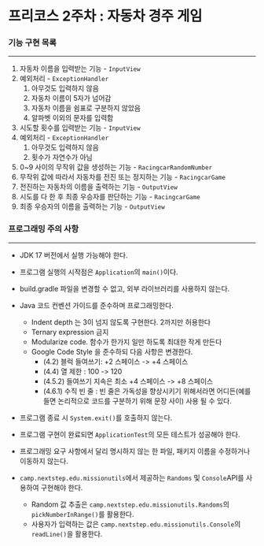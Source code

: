 # 프리코스 2주차 : 자동차 경주 게임


### 기능 구현 목록

---
1. 자동차 이름을 입력받는 기능 - `InputView`
2. 예외처리 - `ExceptionHandler`
    1. 아무것도 입력하지 않음
    2. 자동차 이름이 5자가 넘어감
    3. 자동차 이름을 쉼표로 구분하지 않았음
    4. 알파벳 이외의 문자를 입력함
3. 시도할 횟수를 입력받는 기능 - `InputView`
4. 예외처리 - `ExceptionHandler`
    1. 아무것도 입력하지 않음
    2. 횟수가 자연수가 아님
5. 0~9 사이의 무작위 값을 생성하는 기능 - `RacingcarRandomNumber`
6. 무작위 값에 따라서 자동차를 전진 또는 정지하는 기능 - `RacingcarGame`
7. 전진하는 자동차의 이름을 출력하는 기능 - `OutputView`
8. 시도를 다 한 후 최종 우승자를 판단하는 기능 - `RacingcarGame`
9. 최종 우승자의 이름을 출력하는 기능 - `OutputView`




### 프로그래밍 주의 사항

---
- JDK 17 버전에서 실행 가능해야 한다.
- 프로그램 실행의 시작점은 `Application`의 `main()`이다.
- build.gradle 파일을 변경할 수 없고, 외부 라이브러리를 사용하지 않는다.
- Java 코드 컨벤션 가이드를 준수하며 프로그래밍한다.
    - Indent depth 는 3이 넘지 않도록 구현한다. 2까지만 허용한다
    - Ternary expression 금지
    - Modularize code. 함수가 한가지 일만 하도록 최대한 작게 만든다
    - Google Code Style 을 준수하되 다음 사항은 변경한다.
        - (4.2) 블럭 들여쓰기: +2 스페이스 -> +4 스페이스
        - (4.4) 열 제한 : 100 -> 120
        - (4.5.2) 들여쓰기 지속은 최소 +4 스페이스 -> +8 스페이스
        - (4.6.1) 수직 빈 줄 : 빈 줄은 가독성을 향상시키기 위해서라면 어디든(예를 들면 논리적으로 코드를 구분하기 위해 문장 사이) 사용 될 수 있다.
- 프로그램 종료 시 `System.exit()`를 호출하지 않는다.
- 프로그램 구현이 완료되면 `ApplicationTest`의 모든 테스트가 성공해야 한다.
- 프로그래밍 요구 사항에서 달리 명시하지 않는 한 파일, 패키지 이름을 수정하거나 이동하지 않는다.

- `camp.nextstep.edu.missionutils`에서 제공하는 `Randoms` 및 `Console`API를 사용하여 구현해야 한다.
    - Random 값 추출은 `camp.nextstep.edu.missionutils.Randoms`의 `pickNumberInRange()`를 활용한다.
    - 사용자가 입력하는 값은 `camp.nextstep.edu.missionutils.Console`의 `readLine()`을 활용한다.
